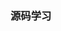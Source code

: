 <!--
 * @Author: 程英明
 * @Date: 2022-04-28 14:33:43
 * @LastEditTime: 2022-04-28 14:34:29
 * @LastEditors: 程英明
 * @Description: 
 * @FilePath: \doc-man\docs\devframe\vue3\source.md
 * QQ:504875043@qq.com
-->
### 源码学习